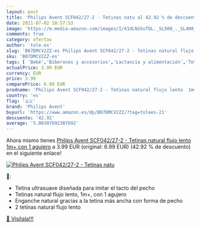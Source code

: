 ```yaml
---
layout: post
title: 'Philips Avent SCF042/27-2 - Tetinas natu al 42.92 % de descuento'
date: 2021-07-02 18:57:53
image: 'https://m.media-amazon.com/images/I/41dLNihuTDL._SL500_._SL400_.jpg'
comments: true
category: ofertas
author: 'tole.es'
slug: 'B07DMCV2ZZ-es Philips Avent SCF042/27-2 - Tetinas natural flujo lento...'
sku: 'B07DMCV2ZZ-es'
tags: [ 'Bebé','Biberones y accesorios','Lactancia y alimentación','Tetinas para biberón','avent','philips avent','tetinas', ]
actualPrice: 3.99 EUR
currency: EUR
price: 3.99
comparePrice: 6.99 EUR
prodname: 'Philips Avent SCF042/27-2 - Tetinas natural flujo lento  1m+  con 1 agujero'
country: 'es'
flag: '🇪🇸'
brand: 'Philips Avent'
buyurl: 'https://www.amazon.es/dp/B07DMCV2ZZ/?tag=tolees-21'
descuento: '42.92'
average: '5.00307692307692'
---
```


Ahora mismo tienes [Philips Avent SCF042/27-2 - Tetinas natural flujo lento  1m+  con 1 agujero](https://www.amazon.es/dp/B07DMCV2ZZ/?tag=tolees-21) a 3.99 EUR (original: 6.99 EUR) (42.92 %  de descuento) en el siguiente enlace!

[![Philips Avent SCF042/27-2 - Tetinas natu](https://m.media-amazon.com/images/I/41dLNihuTDL._SL500_._SL400_.jpg)](https://www.amazon.es/dp/B07DMCV2ZZ/?tag=tolees-21)

🔎:

- Tetina ultrasuave diseñada para imitar el tacto del pecho
- Tetinas natural flujo lento, 1m+, con 1 agujero
- Enganche natural gracias a la tetina más ancha con forma de pecho
- 2 tetinas natural flujo lento

[🛒 Visítala!!!](https://www.amazon.es/dp/B07DMCV2ZZ/?tag=tolees-21)

